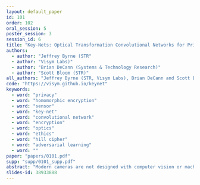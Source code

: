 ```yaml
---
layout: default_paper
id: 101
order: 102
oral_session: 5
poster_session: 3
session_id: 6
title: "Key-Nets: Optical Transformation Convolutional Networks for Privacy Preserving Vision Sensors"
authors:
  - author: "Jeffrey Byrne (STR"
  - author: "Visym Labs)"
  - author: "Brian DeCann (Systems & Technology Research)"
  - author: "Scott Bloom (STR)"
all_authors: "Jeffrey Byrne (STR, Visym Labs), Brian DeCann and Scott Bloom"
code: "https://visym.github.io/keynet"
keywords:
  - word: "privacy"
  - word: "homomorphic encryption"
  - word: "sensor"
  - word: "key-net"
  - word: "convolutional network"
  - word: "encryption"
  - word: "optics"
  - word: "ethics"
  - word: "hill cipher"
  - word: "adversarial learning"
  - word: ""
paper: "papers/0101.pdf"
supp: "supp/0101_supp.pdf"
abstract: "Modern cameras are not designed with computer vision or machine learning as the target application.  There is a need for a new class of vision sensors that are privacy preserving by design, that do not leak private information and collect only the information necessary for a target machine learning task.   In this paper, we introduce key-nets, which are convolutional networks paired with a custom vision sensor which applies an optical/analog transform such that the key-net can perform exact encrypted inference on this transformed image, but the image is not interpretable by a human or any other key-net.  We provide five sufficient conditions for an optical transformation suitable for a key-net, and show that generalized stochastic matrices (e.g. scale, bias and fractional pixel shuffling) satisfy these conditions.  We motivate the key-net by showing that without it there is a utility/privacy tradeoff for a network fine-tuned directly on optically transformed images for face identification and object detection. Finally, we show that a key-net is equivalent to homomorphic encryption using a Hill cipher, with an upper bound on memory and runtime that scales quadratically with a user specified privacy parameter. Therefore, the key-net is the first practical, efficient and privacy preserving vision sensor based on optical homomorphic encryption."
slides-id: 38933888
---
```

